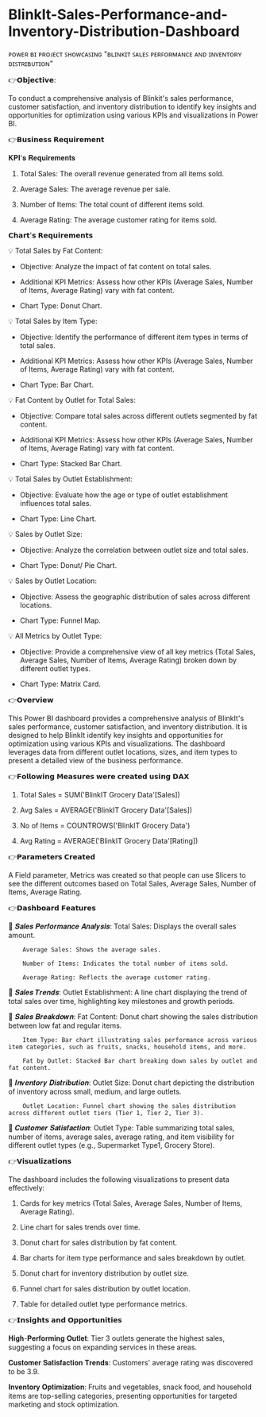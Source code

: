 # BlinkIt-Sales-Performance-and-Inventory-Distribution-Dashboard

ᴘᴏᴡᴇʀ ʙɪ ᴘʀᴏᴊᴇᴄᴛ ꜱʜᴏᴡᴄᴀꜱɪɴɢ "ʙʟɪɴᴋɪᴛ ꜱᴀʟᴇꜱ ᴘᴇʀꜰᴏʀᴍᴀɴᴄᴇ ᴀɴᴅ ɪɴᴠᴇɴᴛᴏʀʏ ᴅɪꜱᴛʀɪʙᴜᴛɪᴏɴ"

👉𝗢𝗯𝗷𝗲𝗰𝘁𝗶𝘃𝗲:

To conduct a comprehensive analysis of Blinkit's sales performance, customer satisfaction, and inventory distribution to identify key insights and opportunities for optimization using various KPIs and visualizations in Power BI.

👉𝗕𝘂𝘀𝗶𝗻𝗲𝘀𝘀 𝗥𝗲𝗾𝘂𝗶𝗿𝗲𝗺𝗲𝗻𝘁

𝐊𝐏𝐈'𝐬 𝐑𝐞𝐪𝐮𝐢𝐫𝐞𝐦𝐞𝐧𝐭𝐬

1. Total Sales: The overall revenue generated from all items sold.

2. Average Sales: The average revenue per sale.

3. Number of Items: The total count of different items sold.

4. Average Rating: The average customer rating for items sold.


𝗖𝗵𝗮𝗿𝘁'𝘀 𝗥𝗲𝗾𝘂𝗶𝗿𝗲𝗺𝗲𝗻𝘁𝘀

 💡 Total Sales by Fat Content:

- Objective: Analyze the impact of fat content on total sales.

- Additional KPI Metrics: Assess how other KPIs (Average Sales, Number of Items, Average Rating) vary with fat content.

- Chart Type: Donut Chart.

 💡 Total Sales by Item Type:

- Objective: Identify the performance of different item types in terms of total sales.

- Additional KPI Metrics: Assess how other KPIs (Average Sales, Number of Items, Average Rating) vary with fat content.

- Chart Type: Bar Chart.

 💡 Fat Content by Outlet for Total Sales:

- Objective: Compare total sales across different outlets segmented by fat content.

- Additional KPI Metrics: Assess how other KPIs (Average Sales, Number of Items, Average Rating) vary with fat content.

- Chart Type: Stacked Bar Chart.

 💡 Total Sales by Outlet Establishment:

- Objective: Evaluate how the age or type of outlet establishment influences total sales.

- Chart Type: Line Chart.

 💡 Sales by Outlet Size:

- Objective: Analyze the correlation between outlet size and total sales.

- Chart Type: Donut/ Pie Chart.

 💡 Sales by Outlet Location:

- Objective: Assess the geographic distribution of sales across different locations.

- Chart Type: Funnel Map.

 💡 All Metrics by Outlet Type:

- Objective: Provide a comprehensive view of all key metrics (Total Sales, Average Sales, Number of Items, Average Rating) broken down by different outlet types.

- Chart Type: Matrix Card.

👉𝗢𝘃𝗲𝗿𝘃𝗶𝗲𝘄

This Power BI dashboard provides a comprehensive analysis of BlinkIt's sales performance, customer satisfaction, and inventory distribution. It is designed to help BlinkIt identify key insights and opportunities for optimization using various KPIs and visualizations. The dashboard leverages data from different outlet locations, sizes, and item types to present a detailed view of the business performance.

👉𝗙𝗼𝗹𝗹𝗼𝘄𝗶𝗻𝗴 𝗠𝗲𝗮𝘀𝘂𝗿𝗲𝘀 𝘄𝗲𝗿𝗲 𝗰𝗿𝗲𝗮𝘁𝗲𝗱 𝘂𝘀𝗶𝗻𝗴 𝗗𝗔𝗫


1. Total Sales = SUM('BlinkIT Grocery Data'[Sales])

2. Avg Sales = AVERAGE('BlinkIT Grocery Data'[Sales])

3. No of Items = COUNTROWS('BlinkIT Grocery Data')

4. Avg Rating = AVERAGE('BlinkIT Grocery Data'[Rating])

👉𝗣𝗮𝗿𝗮𝗺𝗲𝘁𝗲𝗿𝘀 𝗖𝗿𝗲𝗮𝘁𝗲𝗱

A Field parameter, Metrics was created so that people can use Slicers to see the different outcomes based on Total Sales, Average Sales, Number of Items, Average Rating.

👉𝗗𝗮𝘀𝗵𝗯𝗼𝗮𝗿𝗱 𝗙𝗲𝗮𝘁𝘂𝗿𝗲𝘀

 🔷   𝑺𝒂𝒍𝒆𝒔 𝑷𝒆𝒓𝒇𝒐𝒓𝒎𝒂𝒏𝒄𝒆 𝑨𝒏𝒂𝒍𝒚𝒔𝒊𝒔:
        Total Sales: Displays the overall sales amount.
        
        Average Sales: Shows the average sales.
        
        Number of Items: Indicates the total number of items sold.
        
        Average Rating: Reflects the average customer rating.

 🔷    𝑺𝒂𝒍𝒆𝒔 𝑻𝒓𝒆𝒏𝒅𝒔:
        Outlet Establishment: A line chart displaying the trend of total sales over time, highlighting key milestones and growth periods.

 🔷    𝑺𝒂𝒍𝒆𝒔 𝑩𝒓𝒆𝒂𝒌𝒅𝒐𝒘𝒏:
        Fat Content: Donut chart showing the sales distribution between low fat and regular items.
        
        Item Type: Bar chart illustrating sales performance across various item categories, such as fruits, snacks, household items, and more.
        
        Fat by Outlet: Stacked Bar chart breaking down sales by outlet and fat content.

 🔷    𝑰𝒏𝒗𝒆𝒏𝒕𝒐𝒓𝒚 𝑫𝒊𝒔𝒕𝒓𝒊𝒃𝒖𝒕𝒊𝒐𝒏:
        Outlet Size: Donut chart depicting the distribution of inventory across small, medium, and large outlets.
        
        Outlet Location: Funnel chart showing the sales distribution across different outlet tiers (Tier 1, Tier 2, Tier 3).

 🔷    𝑪𝒖𝒔𝒕𝒐𝒎𝒆𝒓 𝑺𝒂𝒕𝒊𝒔𝒇𝒂𝒄𝒕𝒊𝒐𝒏:
        Outlet Type: Table summarizing total sales, number of items, average sales, average rating, and item visibility for different outlet types (e.g., Supermarket Type1, Grocery Store).

👉𝗩𝗶𝘀𝘂𝗮𝗹𝗶𝘇𝗮𝘁𝗶𝗼𝗻𝘀

The dashboard includes the following visualizations to present data effectively:

  1.   Cards for key metrics (Total Sales, Average Sales, Number of Items, Average Rating).
  
  2.   Line chart for sales trends over time.
  
  3.   Donut chart for sales distribution by fat content.
  
  4.   Bar charts for item type performance and sales breakdown by outlet.
  
  5.   Donut chart for inventory distribution by outlet size.
  
  6.   Funnel chart for sales distribution by outlet location.
  
  7.   Table for detailed outlet type performance metrics.
    

👉𝗜𝗻𝘀𝗶𝗴𝗵𝘁𝘀 𝗮𝗻𝗱 𝗢𝗽𝗽𝗼𝗿𝘁𝘂𝗻𝗶𝘁𝗶𝗲𝘀

   𝐇𝐢𝐠𝐡-𝐏𝐞𝐫𝐟𝐨𝐫𝐦𝐢𝐧𝐠 𝐎𝐮𝐭𝐥𝐞𝐭: Tier 3 outlets generate the highest sales, suggesting a focus on expanding services in these areas.
   
   𝐂𝐮𝐬𝐭𝐨𝐦𝐞𝐫 𝐒𝐚𝐭𝐢𝐬𝐟𝐚𝐜𝐭𝐢𝐨𝐧 𝐓𝐫𝐞𝐧𝐝𝐬: Customers' average rating was discovered to be 3.9.
   
   𝐈𝐧𝐯𝐞𝐧𝐭𝐨𝐫𝐲 𝐎𝐩𝐭𝐢𝐦𝐢𝐳𝐚𝐭𝐢𝐨𝐧: Fruits and vegetables, snack food, and household items are top-selling categories, presenting opportunities for targeted marketing and stock optimization.
    
